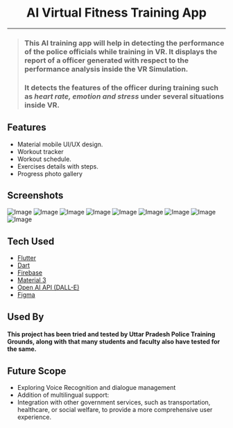<h1 align ="center">AI Virtual Fitness Training App</h1><hr>
 
>### This AI training app will help in detecting the performance of the police officials while training in VR. It displays the report of a officer generated with respect to the performance analysis inside the VR Simulation.
>### It detects the features of the officer during training such as *heart rate, emotion and stress* under several situations inside VR.

## Features

- Material mobile UI/UX design.
- Workout tracker
- Workout schedule.
- Exercises details with steps.
- Progress photo gallery 


## Screenshots

![Image](../public/compare.jpg)
![Image](../public/Dasboardofapp.jpeg.jpg)
![Image](../public/MixCollage-31-Dec-2023-01-45-AM-1504.jpg)
![Image](../public/notify.jpg)
![Image](../public/performancescreen.jpeg.jpg)
![Image](../public/targetworkout.jpg)
![Image](../public/upcommingworkout.jpg)
![Image](../public/UserProfile.jpg)
![Image](../public/workout.jpg)

## Tech Used

* [Flutter](https://flutter.dev/)
* [Dart](https://dart.dev/)
* [Firebase](https://firebase.google.com/)
* [Material 3](https://m3.material.io/)
* [Open AI API (DALL-E)](https://openai.com/blog/openai-api)
* [Figma](https://www.figma.com/)


## Used By

#### This project has been tried and tested by Uttar Pradesh Police Training Grounds, along with that many students and faculty also have tested for the same.


## Future Scope

- Exploring Voice Recognition and dialogue management
- Addition of multilingual support:
- Integration with other government services, such as transportation, healthcare, or social welfare, to provide a more comprehensive user experience.
